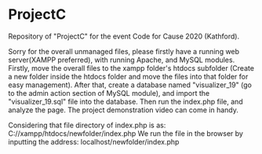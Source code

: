 # ProjectC
Repository of "ProjectC" for the event Code for Cause 2020 (Kathford).

Sorry for the overall unmanaged files, please firstly have a running web server(XAMPP preferred), with running Apache, and MySQL modules. 
Firstly, move the overall files to the xampp folder's htdocs subfolder (Create a new folder inside the htdocs folder and move the files into that folder for easy management).
After that, create a database named "visualizer_19" (go to the admin action section of MySQL module), and import the "visualizer_19.sql" file into the database.
Then run the index.php file, and analyze the page. The project demonstration video can come in handy.


Considering that file directory of index.php is as:
C://xampp/htdocs/newfolder/index.php
We run the file in the browser by inputting the address:
localhost/newfolder/index.php
